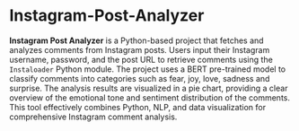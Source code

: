# Instagram-Post-Analyzer

**Instagram Post Analyzer** is a Python-based project that fetches and analyzes comments from Instagram posts. Users input their Instagram username, password, and the post URL to retrieve comments using the `Instaloader` Python module. The project uses a BERT pre-trained model to classify comments into categories such as fear, joy, love, sadness and surprise. The analysis results are visualized in a pie chart, providing a clear overview of the emotional tone and sentiment distribution of the comments. This tool effectively combines Python, NLP, and data visualization for comprehensive Instagram comment analysis.
